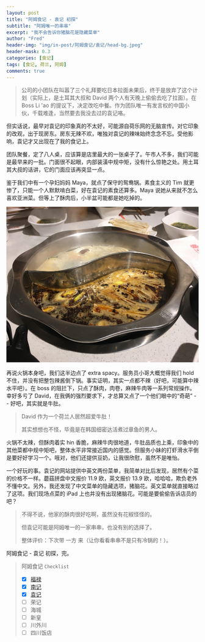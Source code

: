 ```yaml
---
layout: post
title: "阿姆食记 - 袁记 初探"
subtitle: "阿姆唯一的串串"
excerpt: "我不会告诉你猪脑花是隐藏菜单"
author: "Fred"
header-img: "img/in-post/阿姆食记/袁记/head-bg.jpeg"
header-mask: 0.3
categories: [食记]
tags: [食记, 荷兰, 阿姆]
comments: true
---
```


> 公司的小团队在叫嚣了三个礼拜要吃日本拉面未果后，终于是放弃了这个计划（实际上，是土耳其大叔和 David 两个人有天晚上偷偷去吃了拉面）。在 Boss Li 'ao 的提议下，决定改吃中餐。作为团队唯一有发言权的中国小伙，千载难逢，当然要去我没去过的袁记咯。

但实话说，最早对袁记的印象真的不太好，可能源自荷乐网的无脑宣传。对它印象的改观，出于现房东。房东无辣不欢，唯独对袁记的辣味始终念念不忘。受他影响，袁记才又出现在了我的食记上。

团队聚餐，定了八人桌，应该算是店里最大的一张桌子了。午市人不多，我们可能是最早来的一批。门面很不起眼，内部装潢中规中矩，没有什么惊艳之处。用土耳其大叔的话讲，它的门面应该再突显一点。

鉴于我们中有一个孕妇妈妈 Maya，就点了保守的鸳鸯锅。素食主义的 Tim 就更惨了，只能一个人默默啃白菜，好在袁记的素食还算多。Maya 说她从来就不怎么喜欢亚洲菜。但等上了酥肉后，小半盆可能都是她吃掉的。

![hotpot](/img/in-post/阿姆食记/袁记/hotpot.jpeg)

再说火锅本身吧，我们这半边点了 extra spacy。服务员小哥大概觉得我们 hold 不住，并没有把整包辣酱倒下锅。事实证明，其实一点都不辣（好吧，可能算中辣水平吧）。在 boss 的阻拦下，只点了酥肉，肉卷，麻辣牛肉等一系列常规操作。幸好多亏了 David，在我俩的强烈要求下，才总算又点了一个他们眼中的“奇葩” -- 好吧，其实就是牛肚。


> David 作为一个荷兰人居然超爱牛肚！
>
> 其实想想也不怪，毕竟是在韩国细密达活煮过章鱼的男人。

火锅不太辣，但酥肉着实 hin 香脆，麻辣牛肉很地道，牛肚品质也上乘，印象中的其他菜都中规中矩吧，整体水平非常接近国内的感觉。但服务小妹的打虾滑水平倒是要好好学习一个。哦对，他们还提供豆奶，让我很欣慰，虽然不是唯怡。

一个好玩的事。袁记的网站提供中英文两份菜单，我简单对比后发现，居然有个菜的价格不一样。蘑菇拼盘中文报价 11.9 欧，英文报价 13.9 欧，哈哈哈，欺负老外不懂中文。另外，我还发现了中文菜单的隐藏选项，猪脑花。英文菜单就直接略过了这项。我们现场点菜的 iPad 上也并没有出现猪脑花。可能是要偷偷告诉店员的吧？

> 不得不说，他家的酥肉很好吃啊，虽然没有花椒怪怪的。
>
> 但袁记可能是阿姆唯一的一家串串，也没有别的选择了。
>
> 整体评价：下次带 一方 来（让你看看串串不是只有冷锅的！）。



阿姆食记 - 袁记 初探，完。



> 阿姆食记 `Checklist`
>
> - [x] [福禄](https://jfblog.fun/食记/2018/10/17/阿姆食记福禄/)
> - [x] [南记](https://jfblog.fun/食记/2018/10/27/阿姆食记南记/)
> - [x] [袁记](https://jfblog.fun/食记/2018/10/27/阿姆食记袁记/)
> - [ ] 荣记
> - [ ] 海城
> - [ ] 新皇
> - [ ] 川外川
> - [ ] 四川饭店

